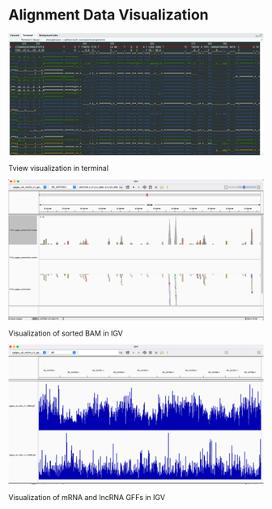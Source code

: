 # Alignment Data Visualization

![image](https://github.com/course-fish546-2023/zach-coursework/blob/main/assignments/output/06-tview.png?raw=true)

Tview visualization in terminal

![image](https://github.com/course-fish546-2023/zach-coursework/blob/main/assignments/output/06-IGV-BAM.png?raw=true)

Visualization of sorted BAM in IGV

![image](https://github.com/course-fish546-2023/zach-coursework/blob/main/assignments/output/06-IGV-GFFs.png?raw=true)

Visualization of mRNA and lncRNA GFFs in IGV
